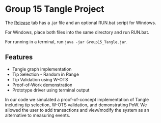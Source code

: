 # Group 15 Tangle Project

The [Release](https://github.com/naomirae20/SecurityProject_5378/releases/tag/Release) tab has a .jar file and an optional RUN.bat script for Windows.

For Windows, place both files into the same directory and run RUN.bat.

For running in a terminal, run ``java -jar Group15_Tangle.jar``.

## Features

* Tangle graph implementation
* Tip Selection - Random in Range
* Tip Validation using W-OTS
* Proof-of-Work demonstration
* Prototype driver using terminal output


In our code we simulated a proof-of-concept implementation of Tangle including tip selection, W-OTS validation, and demonstrating PoW. 
We allowed the user to add transactions and view/modify the system as an alternative to measuring events.
